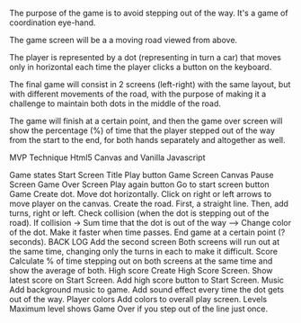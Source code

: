 The purpose of the game is to avoid stepping out of the way. It's a game of coordination eye-hand.

The game screen will be a a moving road viewed from above.

The player is represented by a dot (representing in turn a car) that moves only in horizontal each time the player clicks a button on the keyboard.

The final game will consist in 2 screens (left-right) with the same layout, but with different movements of the road, with the purpose of making it a challenge to maintain both dots in the middle of the road.

The game will finish at a certain point, and then the game over screen will show the percentage (%) of time that the player stepped out of the way from the start to the end, for both hands separately and altogether as well.

MVP
Technique
Html5 Canvas and Vanilla Javascript

Game states
Start Screen
Title
Play button
Game Screen
Canvas
Pause Screen
Game Over Screen
Play again button
Go to start screen button
Game
Create dot.
Move dot horizontally.
Click on right or left arrows to move player on the canvas.
Create the road.
First, a straight line.
Then, add turns, right or left.
Check collision (when the dot is stepping out of the road).
If collision -> Sum time that the dot is out of the way --> Change color of the dot.
Make it faster when time passes.
End game at a certain point (? seconds).
BACK LOG
Add the second screen
Both screens will run out at the same time, changing only the turns in each to make it difficult.
Score
Calculate % of time stepping out on both screens at the same time and show the average of both.
High score
Create High Score Screen.
Show latest score on Start Screen.
Add high score button to Start Screen.
Music
Add background music to game.
Add sound effect every time the dot gets out of the way.
Player colors
Add colors to overall play screen.
Levels
Maximum level shows Game Over if you step out of the line just once.
